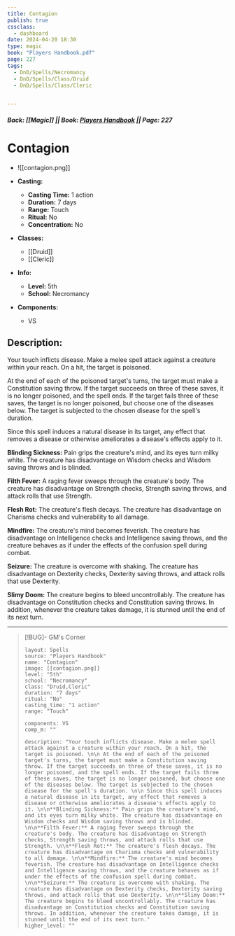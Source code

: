 ```yaml
---
title: Contagion
publish: true
cssclass:
  - dashboard
date: 2024-04-20 18:30
type: magic
book: "Players Handbook.pdf"
page: 227
tags:
  - DnD/Spells/Necromancy
  - DnD/Spells/Class/Druid
  - DnD/Spells/Class/Cleric


---
```


##### Back: [[Magic]] || Book: [Players Handbook](https://drive.google.com/drive/folders/1O5bhpYizcIT5xxAoLOuzCRht_PVS7VSG?usp=sharing) || Page: 227

# Contagion
- ![[contagion.png]]
- **Casting:**
    - **Casting Time:** 1 action
    - **Duration:** 7 days
    - **Range:** Touch
    - **Ritual:** No
    - **Concentration:** No
- **Classes:**
    - [[Druid]]
    - [[Cleric]]

- **Info:**
    - **Level:** 5th
    - **School:** Necromancy
- **Components:**
    - VS


## Description:
Your touch inflicts disease. Make a melee spell attack against a creature within your reach. On a hit, the target is poisoned. 

 At the end of each of the poisoned target's turns, the target must make a Constitution saving throw. If the target succeeds on three of these saves, it is no longer poisoned, and the spell ends. If the target fails three of these saves, the target is no longer poisoned, but choose one of the diseases below. The target is subjected to the chosen disease for the spell's duration. 

 Since this spell induces a natural disease in its target, any effect that removes a disease or otherwise ameliorates a disease's effects apply to it. 

**Blinding Sickness:** Pain grips the creature's mind, and its eyes turn milky white. The creature has disadvantage on Wisdom checks and Wisdom saving throws and is blinded. 

**Filth Fever:** A raging fever sweeps through the creature's body. The creature has disadvantage on Strength checks, Strength saving throws, and attack rolls that use Strength. 

**Flesh Rot:** The creature's flesh decays. The creature has disadvantage on Charisma checks and vulnerability to all damage. 

**Mindfire:** The creature's mind becomes feverish. The creature has disadvantage on Intelligence checks and Intelligence saving throws, and the creature behaves as if under the effects of the confusion spell during combat. 

**Seizure:** The creature is overcome with shaking. The creature has disadvantage on Dexterity checks, Dexterity saving throws, and attack rolls that use Dexterity. 

**Slimy Doom:** The creature begins to bleed uncontrollably. The creature has disadvantage on Constitution checks and Constitution saving throws. In addition, whenever the creature takes damage, it is stunned until the end of its next turn.



---

> [!BUG]- GM's Corner
>
> ```statblock
> layout: Spells
> source: "Players Handbook"
> name: "Contagion"
> image: [[contagion.png]]
> level: "5th"
> school: "Necromancy"
> class: "Druid,Cleric"
> duration: "7 days"
> ritual: "No"
> casting_time: "1 action"
> range: "Touch"
>
> components: VS
> comp_m: ""
>
> description: "Your touch inflicts disease. Make a melee spell attack against a creature within your reach. On a hit, the target is poisoned. \n\n At the end of each of the poisoned target's turns, the target must make a Constitution saving throw. If the target succeeds on three of these saves, it is no longer poisoned, and the spell ends. If the target fails three of these saves, the target is no longer poisoned, but choose one of the diseases below. The target is subjected to the chosen disease for the spell's duration. \n\n Since this spell induces a natural disease in its target, any effect that removes a disease or otherwise ameliorates a disease's effects apply to it. \n\n**Blinding Sickness:** Pain grips the creature's mind, and its eyes turn milky white. The creature has disadvantage on Wisdom checks and Wisdom saving throws and is blinded. \n\n**Filth Fever:** A raging fever sweeps through the creature's body. The creature has disadvantage on Strength checks, Strength saving throws, and attack rolls that use Strength. \n\n**Flesh Rot:** The creature's flesh decays. The creature has disadvantage on Charisma checks and vulnerability to all damage. \n\n**Mindfire:** The creature's mind becomes feverish. The creature has disadvantage on Intelligence checks and Intelligence saving throws, and the creature behaves as if under the effects of the confusion spell during combat. \n\n**Seizure:** The creature is overcome with shaking. The creature has disadvantage on Dexterity checks, Dexterity saving throws, and attack rolls that use Dexterity. \n\n**Slimy Doom:** The creature begins to bleed uncontrollably. The creature has disadvantage on Constitution checks and Constitution saving throws. In addition, whenever the creature takes damage, it is stunned until the end of its next turn."
> higher_level: ""
> ```
